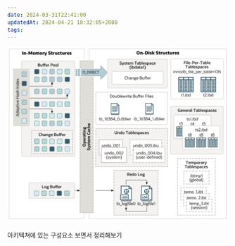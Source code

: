 ```yaml
---
date: 2024-03-31T22:41:00
updatedAt: 2024-04-21 18:32:05+2080
tags: 
---
```

![Pasted image 20231026205445](real-resource-image/Pasted%20image%2020231026205445.png)

아키텍쳐에 있는 구성요소 보면서 정리해보기
